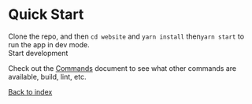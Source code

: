 # Quick Start

Clone the repo, and then  `cd website` and `yarn install` then`yarn start` to run the app in dev mode.  
Start development 

Check out the [Commands](commands.md) document to see what other commands are available, build, lint, etc.

[Back to index](../README.md)
